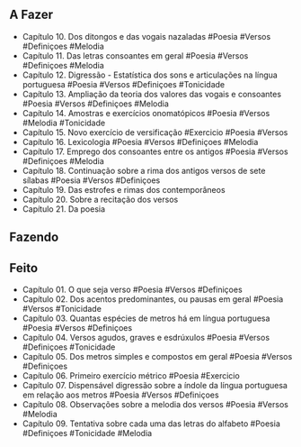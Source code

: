 ## A Fazer
- Capítulo 10. Dos ditongos e das vogais nazaladas #Poesia #Versos #Definiçoes #Melodia  
- Capítulo 11. Das letras consoantes em geral #Poesia #Versos #Definiçoes #Melodia  
- Capítulo 12. Digressão - Estatística dos sons e articulações na língua portuguesa #Poesia #Versos #Definiçoes #Tonicidade  
- Capítulo 13. Ampliação da teoria dos valores das vogais e consoantes #Poesia #Versos #Definiçoes #Melodia  
- Capítulo 14. Amostras e exercícios onomatópicos #Poesia #Versos #Melodia #Tonicidade  
- Capítulo 15. Novo exercício de versificação #Exercicio #Poesia #Versos  
- Capítulo 16. Lexicologia #Poesia #Versos #Definiçoes #Melodia  
- Capítulo 17. Emprego dos consoantes entre os antigos #Poesia #Versos #Definiçoes #Melodia  
- Capítulo 18. Continuação sobre a rima dos antigos versos de sete sílabas #Poesia #Versos #Definiçoes  
- Capítulo 19. Das estrofes e rimas dos contemporâneos  
- Capítulo 20. Sobre a recitação dos versos  
- Capítulo 21. Da poesia  

## Fazendo

## Feito
- Capítulo 01. O  que  seja verso #Poesia #Versos #Definiçoes  
- Capítulo 02. Dos acentos predominantes, ou pausas em geral #Poesia #Versos #Tonicidade  
- Capítulo 03. Quantas espécies de metros há em língua portuguesa #Poesia #Versos #Definiçoes  
- Capítulo 04. Versos  agudos,  graves  e  esdrúxulos #Poesia #Versos #Definiçoes #Tonicidade  
- Capítulo 05. Dos  metros  simples  e  compostos  em geral #Poesia #Versos #Definiçoes  
- Capítulo 06. Primeiro exercício métrico #Poesia #Exercicio  
- Capítulo 07. Dispensável digressão sobre a índole da língua portuguesa em relação aos metros #Poesia #Versos #Definiçoes  
- Capítulo 08. Observações sobre a melodia dos versos #Poesia #Versos #Melodia  
- Capítulo 09. Tentativa sobre cada uma das letras do alfabeto #Poesia #Definiçoes #Tonicidade #Melodia  